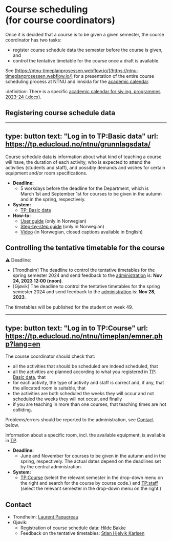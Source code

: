 # Course scheduling (for course coordinators)


Once it is decided that a course is to be given a given semester, the course coordinator has two tasks:
- register course schedule data the semester before the course is given, and
- control the tentative timetable for the course once a draft is available.

See [https://ntnu-timeplanprosessen.webflow.io/](https://ntnu-timeplanprosessen.webflow.io/) for a presentation of the entire course scheduling process at NTNU and innsida for the [academic calendar](https://i.ntnu.no/en/studiekalender).


:definition:
There is a specific [academic calendar for siv.ing. programmes 2023-24 (.docx)](https://o365addins.it.ntnu.no/RadUtvalg/Widget/DownloadWidgetDataFile?url=/sites/meeting-fus/Delte%20dokumenter/110/S23-008-06-STUDIEKALENDER-FUS-2023-24.docx&filename=S23-008-06-STUDIEKALENDER-FUS-2023-24.docx).


## Registering course schedule data


---
type: button
text: "Log in to TP:Basic data"
url: https://tp.educloud.no/ntnu/grunnlagsdata/
---


Course schedule data is information about what kind of teaching a course will have, the duration of each activity, who is expected to attend the activities (students and staff), and possibly demands and wishes for certain equipment and/or room specifications. 


* **Deadline:**
    - 5 workdays before the deadline for the Department, which is March 1st and September 1st for courses to be given in the autumn and in the spring, respectively.
* **System:**
    - [TP: Basic data](https://tp.educloud.no/ntnu/grunnlagsdata/) 
* **How-to:** 
    - [User guide](https://i.ntnu.no/wiki/-/wiki/Norsk/TP+-+Brukerveiledning+for+innmelding+av+timeplandata) (only in Norwegian)
    - [Step-by-step guide](https://www.bott-samarbeidet.no/fagsamarbeid/studie-bott/tp/veiledninger/grunnlagsdata/trinnvis-trinn-1.html) (only in Norwegian)
    - [Video](https://youtu.be/CIapIELkHTc) (in Norwegian, closed captions available in English)

    
## Controlling the tentative timetable for the course


:warning:
Deadline:
- [Trondheim] The deadline to control the tentative timetables for the spring semester 2024 and send feedback to the [administration](mailto:laurent.paquereau@ntnu.no) is: **Nov 24, 2023 12:00 (noon)**.
- [Gjøvik] The deadline to control the tentative timetables for the spring semester 2024 and send feedback to the [administration](mailto:stian.karlsen@ntnu.no) is: **Nov 28, 2023**.

The timetables will be published for the student on week 49.


---
type: button
text: "Log in to TP:Course"
url: https://tp.educloud.no/ntnu/timeplan/emner.php?lang=en
---


The course coordinator should check that:
- all the activities that should be scheduled are indeed scheduled, that
- all the activities are planned according to what you registered in [TP: Basic data](https://tp.educloud.no/ntnu/grunnlagsdata/), that
- for each activity, the type of activity and staff is correct and, if any, that the allocated room is suitable, that
- the activities are both scheduled the weeks they will occur and not scheduled the weeks they will not occur, and finally
- if you are teaching in more than one courses, that teaching times are not colliding.

Problems/errors should be reported to the administration, see [Contact](https://edu.iik.ntnu.no/timeplan#contact) below.

Information about a specific room, incl. the available equipment, is available in [TP](https://tp.educloud.no/ntnu/timeplan/?type=room). 


* **Deadline:**
    - June and November for courses to be given in the autumn and in the spring, respectively. The actual dates depend on the deadlines set by the central administration.
* **System:**
    - [TP:Course](https://tp.educloud.no/ntnu/timeplan/emner.php?lang=en) (select the relevant semester in the drop-down menu on the right and search for the course by course code.) and [TP:staff](https://tp.educloud.no/ntnu/timeplan/timeplan.php?type=staff&lang=en) (select the relevant semester in the drop-down menu on the right.)


## Contact

* Trondheim: [Laurent Paquereau](mailto:laurent.paquereau@ntnu.no)
* Gjøvik: 
    - Registration of course schedule data: [Hilde Bakke](mailto:hilde.bakke@ntnu.no)
    - Feedback on the tentative timetables: [Stian Hjelvik Karlsen](mailto:stian.karlsen@ntnu.no)
